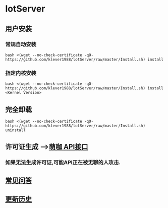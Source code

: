 # lotServer


## 用户安装
### 常规自动安装
```
bash <(wget --no-check-certificate -qO- https://github.com/klever1988/lotServer/raw/master/Install.sh) install
```

### 指定内核安装
```
bash <(wget --no-check-certificate -qO- https://github.com/klever1988/lotServer/raw/master/Install.sh) install <Kernel Version>
```

## 完全卸载
```
bash <(wget --no-check-certificate -qO- https://github.com/klever1988/lotServer/raw/master/Install.sh) uninstall
```

## 许可证生成 -->[萌咖 API接口](https://moeclub.org/api)  
### 如果无法生成许可证,可能API正在被无聊的人攻击.

## [常见问答](https://github.com/klever1988/lotServer/wiki)     

## [更新历史](http://download.appexnetworks.com.cn/releaseNotes/)     

  
